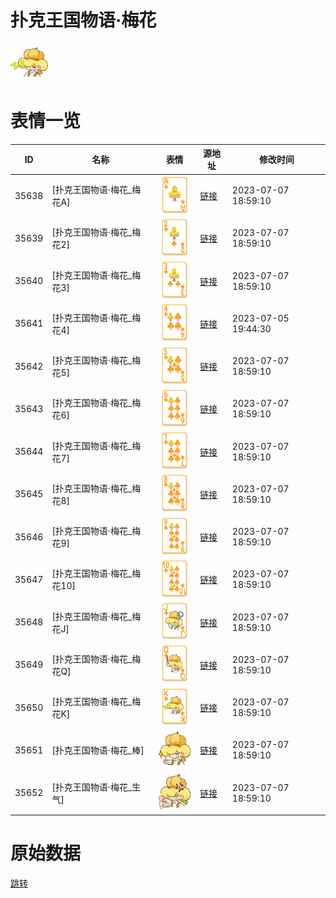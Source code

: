 # 扑克王国物语·梅花

<img src="./cover.png" height="60" alt="cover" />

# 表情一览

|ID|名称|表情|源地址|修改时间|
|----|----|----|----|----|
|35638|[扑克王国物语·梅花_梅花A]|<img src="./pic/035638_%5B扑克王国物语·梅花_梅花A%5D.png" height="60" alt="梅花A"/>|[链接](https://i0.hdslb.com/bfs/garb/3d06a6205f6e22ad33995d23c1c4f891c811e27f.png)|2023-07-07 18:59:10|
|35639|[扑克王国物语·梅花_梅花2]|<img src="./pic/035639_%5B扑克王国物语·梅花_梅花2%5D.png" height="60" alt="梅花2"/>|[链接](https://i0.hdslb.com/bfs/garb/1c488d3e1ee974ca334932a62266481208f88960.png)|2023-07-07 18:59:10|
|35640|[扑克王国物语·梅花_梅花3]|<img src="./pic/035640_%5B扑克王国物语·梅花_梅花3%5D.png" height="60" alt="梅花3"/>|[链接](https://i0.hdslb.com/bfs/garb/2df3895b0a5365ead125afdfc684b6b617b91153.png)|2023-07-07 18:59:10|
|35641|[扑克王国物语·梅花_梅花4]|<img src="./pic/035641_%5B扑克王国物语·梅花_梅花4%5D.png" height="60" alt="梅花4"/>|[链接](https://i0.hdslb.com/bfs/garb/980b1536946630bed5aa66d3d5ee251470048cf3.png)|2023-07-05 19:44:30|
|35642|[扑克王国物语·梅花_梅花5]|<img src="./pic/035642_%5B扑克王国物语·梅花_梅花5%5D.png" height="60" alt="梅花5"/>|[链接](https://i0.hdslb.com/bfs/garb/c46f41512486e29fd353714b6ff66f8cfe0a76b2.png)|2023-07-07 18:59:10|
|35643|[扑克王国物语·梅花_梅花6]|<img src="./pic/035643_%5B扑克王国物语·梅花_梅花6%5D.png" height="60" alt="梅花6"/>|[链接](https://i0.hdslb.com/bfs/garb/96c031cebd0e30b4074f4e6323185da34cf947ae.png)|2023-07-07 18:59:10|
|35644|[扑克王国物语·梅花_梅花7]|<img src="./pic/035644_%5B扑克王国物语·梅花_梅花7%5D.png" height="60" alt="梅花7"/>|[链接](https://i0.hdslb.com/bfs/garb/6fff6a66c700320e723a21d50d4c76366472a5a3.png)|2023-07-07 18:59:10|
|35645|[扑克王国物语·梅花_梅花8]|<img src="./pic/035645_%5B扑克王国物语·梅花_梅花8%5D.png" height="60" alt="梅花8"/>|[链接](https://i0.hdslb.com/bfs/garb/af567fd0b31174eecf8040fc8d37bb7ba7a06f0e.png)|2023-07-07 18:59:10|
|35646|[扑克王国物语·梅花_梅花9]|<img src="./pic/035646_%5B扑克王国物语·梅花_梅花9%5D.png" height="60" alt="梅花9"/>|[链接](https://i0.hdslb.com/bfs/garb/507632baeefb887132ead0fec8e180bfd3d6366f.png)|2023-07-07 18:59:10|
|35647|[扑克王国物语·梅花_梅花10]|<img src="./pic/035647_%5B扑克王国物语·梅花_梅花10%5D.png" height="60" alt="梅花10"/>|[链接](https://i0.hdslb.com/bfs/garb/919a12f1c8989a4a3b98ca329a1a6578c2fce2da.png)|2023-07-07 18:59:10|
|35648|[扑克王国物语·梅花_梅花J]|<img src="./pic/035648_%5B扑克王国物语·梅花_梅花J%5D.png" height="60" alt="梅花J"/>|[链接](https://i0.hdslb.com/bfs/garb/ebedb4dea2f3220b2e179833bfa73fd22fda42d5.png)|2023-07-07 18:59:10|
|35649|[扑克王国物语·梅花_梅花Q]|<img src="./pic/035649_%5B扑克王国物语·梅花_梅花Q%5D.png" height="60" alt="梅花Q"/>|[链接](https://i0.hdslb.com/bfs/garb/9ae5777a5b176881ce787e348b860f47e9deb9a5.png)|2023-07-07 18:59:10|
|35650|[扑克王国物语·梅花_梅花K]|<img src="./pic/035650_%5B扑克王国物语·梅花_梅花K%5D.png" height="60" alt="梅花K"/>|[链接](https://i0.hdslb.com/bfs/garb/0959c91ef5d17aeb585fa03ecfb772586826945b.png)|2023-07-07 18:59:10|
|35651|[扑克王国物语·梅花_棒]|<img src="./pic/035651_%5B扑克王国物语·梅花_棒%5D.png" height="60" alt="棒"/>|[链接](https://i0.hdslb.com/bfs/garb/f921a10de68c7572070d9bb8a224b4672fe4706b.png)|2023-07-07 18:59:10|
|35652|[扑克王国物语·梅花_生气]|<img src="./pic/035652_%5B扑克王国物语·梅花_生气%5D.png" height="60" alt="生气"/>|[链接](https://i0.hdslb.com/bfs/garb/af5bf4249588fcfdff0ddf4ba2a464d453acd2bc.png)|2023-07-07 18:59:10|

# 原始数据

[跳转](./raw.json)

